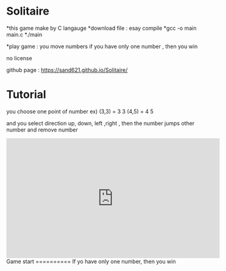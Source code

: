 Solitaire
=========
*this game make by C langauge *download file : esay compile *gcc -o main main.c *./main

*play game : you move numbers if you have only one number , then you win

no license

github page : https://sand621.github.io/Solitaire/


Tutorial
========
you choose one point of number ex) (3,3) = 3 3  (4,5) = 4 5

and you select direction up, down, left ,right , then the number jumps other number and remove number

<iframe width="560" height="315" src="https://www.youtube.com/embed/DsxiivobWDg?ecver=1" frameborder="0" allowfullscreen></iframe>
Game start
==========
If yo have only one number, then you win


